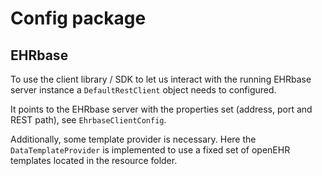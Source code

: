 # Config package

## EHRbase

To use the client library / SDK to let us interact with the running EHRbase server instance a `DefaultRestClient` object needs to configured.

It points to the EHRbase server with the properties set (address, port and REST path), see `EhrbaseClientConfig`.

Additionally, some template provider is necessary. Here the `DataTemplateProvider` is implemented to use a fixed set of openEHR templates located in the resource folder. 